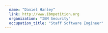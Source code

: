 ```yaml
---
  name: "Daniel Hanley"
  link: http://www.ibmpetition.org
  organization: "IBM Security"
  occupation_title: "Staff Software Engineer"
---
```

